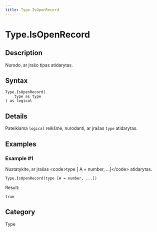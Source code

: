 ```yaml
---
title: Type.IsOpenRecord
---
```


# Type.IsOpenRecord


## Description

Nurodo, ar įrašo tipas atidarytas.


## Syntax

```powerquery
Type.IsOpenRecord(
    type as type
) as logical
```


## Details

Pateikiama <code>logical</code> reikšmė, nurodanti, ar įrašas <code>type</code> atidarytas.


## Examples

### Example #1 
Nustatykite, ar įrašas &lt;code&gt;type [ A = number, ...]&lt;/code&gt; atidarytas.
```powerquery
Type.IsOpenRecord(type [A = number, ...])
```

Result: 
```powerquery
true
```




## Category
Type

